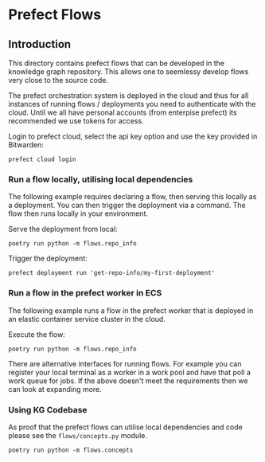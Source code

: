 # Prefect Flows

## Introduction

This directory contains prefect flows that can be developed in the knowledge graph repository. This allows one to seemlessy develop flows very close to the source code.

The prefect orchestration system is deployed in the cloud and thus for all instances of running flows / deployments you need to authenticate with the cloud. Until we all have personal accounts (from enterpise prefect) its recommended we use tokens for access. 

Login to prefect cloud, select the api key option and use the key provided in Bitwarden:

```shell
prefect cloud login 
```

### Run a flow locally, utilising local dependencies

The following example requires declaring a flow, then serving this locally as a deployment. You can then trigger the deployment via a command. The flow then runs locally in your environment.

Serve the deployment from local:
```shell
poetry run python -m flows.repo_info
```

Trigger the deployment:
```shell
prefect deployment run 'get-repo-info/my-first-deployment'
```

### Run a flow in the prefect worker in ECS

The following example runs a flow in the prefect worker that is deployed in an elastic container service cluster in the cloud.

Execute the flow:
```shell
poetry run python -m flows.repo_info
```

There are alternative interfaces for running flows. For example you can register your local terminal as a worker in a work pool and have that poll a work queue for jobs. If the above doesn't meet the requirements then we can look at expanding more. 


### Using KG Codebase

As proof that the prefect flows can utilise local dependencies and code please see the `flows/concepts.py` module.

```shell 
poetry run python -m flows.concepts
```

